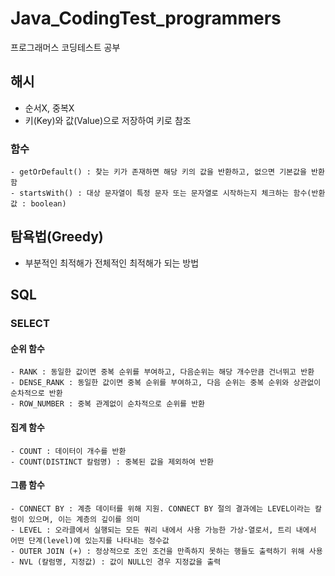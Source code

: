 # Java_CodingTest_programmers
프로그래머스 코딩테스트 공부

## 해시
- 순서X, 중복X
- 키(Key)와 값(Value)으로 저장하여 키로 참조 
### 함수
	- getOrDefault() : 찾는 키가 존재하면 해당 키의 값을 반환하고, 없으면 기본값을 반환함
	- startsWith() : 대상 문자열이 특정 문자 또는 문자열로 시작하는지 체크하는 함수(반환값 : boolean)

## 탐욕법(Greedy)
- 부분적인 최적해가 전체적인 최적해가 되는 방법

## SQL
### SELECT
#### 순위 함수
	- RANK : 동일한 값이면 중복 순위를 부여하고, 다음순위는 해당 개수만큼 건너뛰고 반환
	- DENSE_RANK : 동일한 값이면 중복 순위를 부여하고, 다음 순위는 중복 순위와 상관없이 순차적으로 반환
	- ROW_NUMBER : 중복 관계없이 순차적으로 순위를 반환
#### 집계 함수
	- COUNT : 데이터이 개수를 반환
	- COUNT(DISTINCT 칼럼명) : 중복된 값을 제외하여 반환

#### 그룹 함수
	- CONNECT BY : 계층 데이터를 위해 지원. CONNECT BY 절의 결과에는 LEVEL이라는 칼럼이 있으며, 이는 계층의 깊이를 의미
	- LEVEL : 오라클에서 실행되는 모든 쿼리 내에서 사용 가능한 가상-열로서, 트리 내에서 어떤 단계(level)에 있는지를 나타내는 정수값
	- OUTER JOIN (+) : 정상적으로 조인 조건을 만족하지 못하는 행들도 출력하기 위해 사용
	- NVL (칼럼명, 지정값) : 값이 NULL인 경우 지정값을 출력
	